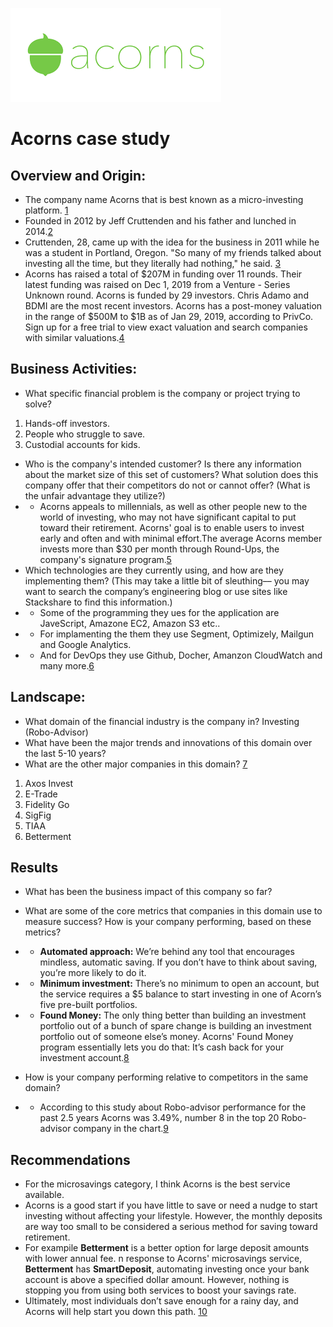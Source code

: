 ![Logo](Logo.jpg)
# Acorns case study
## Overview and Origin:
* The company name Acorns that is best known as a micro-investing platform. [1](https://www.forbes.com/companies/acorns/?list=fintech/#7f50003f3529)
* Founded in 2012 by Jeff Cruttenden and his father and lunched in 2014.[2](https://money.cnn.com/2015/04/15/technology/acorns-series-c/#:~:text=Cruttenden%2C%2028%2C%20came%20up%20with,doesn't%20charge%20a%20commission.)
* Cruttenden, 28, came up with the idea for the business in 2011 while he was a student in Portland, Oregon.
"So many of my friends talked about investing all the time, but they literally had nothing," he said. [3](https://money.cnn.com/2015/04/15/technology/acorns-series-c/#:~:text=Cruttenden%2C%2028%2C%20came%20up%20with,doesn't%20charge%20a%20commission.)
* Acorns has raised a total of $207M in funding over 11 rounds. Their latest funding was raised on Dec 1, 2019 from a Venture - Series Unknown round.
Acorns is funded by 29 investors. Chris Adamo and BDMI are the most recent investors.
Acorns has a post-money valuation in the range of $500M to $1B as of Jan 29, 2019, according to PrivCo. Sign up for a free trial to view exact valuation and search companies with similar valuations.[4](https://www.investopedia.com/articles/company-insights/090516/how-acorns-works-and-makes-money.asp#citation-9)
## Business Activities:
* What specific financial problem is the company or project trying to solve?
1. Hands-off investors. 
2. People who struggle to save.
3. Custodial accounts for kids.

* Who is the company's intended customer?  Is there any information about the market size of this set of customers?
What solution does this company offer that their competitors do not or cannot offer? (What is the unfair advantage they utilize?)
* * Acorns appeals to millennials, as well as other people new to the world of investing, who may not have significant capital to put toward their retirement. Acorns' goal is to enable users to invest early and often and with minimal effort.The average Acorns member invests more than $30 per month through Round-Ups, the company's signature program.[5](https://www.nerdwallet.com/reviews/investing/advisors/acorns)
* Which technologies are they currently using, and how are they implementing them? (This may take a little bit of sleuthing–– you may want to search the company’s engineering blog or use sites like Stackshare to find this information.)
* * Some of the programming they ues for the application are JaveScript, Amazone EC2, Amazon S3 etc..
* * For implamenting the them they use Segment, Optimizely, Mailgun and Google Analytics.
* * And for DevOps they use Github, Docher, Amanzon CloudWatch and many more.[6](https://stackshare.io/acorns/acorns)
## Landscape:
* What domain of the financial industry is the company in? 
Investing (Robo-Advisor)
* What have been the major trends and innovations of this domain over the last 5-10 years? 
* What are the other major companies in this domain? [7](https://www.nerdwallet.com/blog/investing/robo-advisor-performance-is-only-one-piece-of-the-puzzle/)
1. Axos Invest
2. E-Trade
3. Fidelity Go 
4. SigFig
5. TIAA 
6. Betterment
## Results 
* What has been the business impact of this company so far? 

* What are some of the core metrics that companies in this domain use to measure success? How is your company performing, based on these metrics?
* * **Automated approach:** We’re behind any tool that encourages mindless, automatic saving. If you don’t have to think about saving, you’re more likely to do it.
* * **Minimum investment:** There’s no minimum to open an account, but the service requires a $5 balance to start investing in one of Acorn’s five pre-built portfolios.
* * **Found Money:** The only thing better than building an investment portfolio out of a bunch of spare change is building an investment portfolio out of someone else’s money. Acorns' Found Money program essentially lets you do that: It’s cash back for your investment account.[8](https://www.nerdwallet.com/reviews/investing/advisors/acorns?scrollTo=full-review-scroll-target)
* How is your company performing relative to competitors in the same domain?
* * According to this study about Robo-advisor performance for the past 2.5 years Acorns was 3.49%, number 8 in the top 20 Robo-advisor company in the chart.[9](https://www.nerdwallet.com/blog/investing/robo-advisor-performance-is-only-one-piece-of-the-puzzle/)

## Recommendations
* For the microsavings category, I think Acorns is the best service available. 
* Acorns is a good start if you have little to save or need a nudge to start investing without affecting your lifestyle. However, the monthly deposits are way too small to be considered a serious method for saving toward retirement.
* For exampile **Betterment** is a better option for large deposit amounts with lower annual fee. n response to Acorns' microsavings service, **Betterment** has **SmartDeposit**, automating investing once your bank account is above a specified dollar amount. However, nothing is stopping you from using both services to boost your savings rate.
* Ultimately, most individuals don’t save enough for a rainy day, and Acorns will help start you down this path. [10](https://investorjunkie.com/reviews/acorns/)




